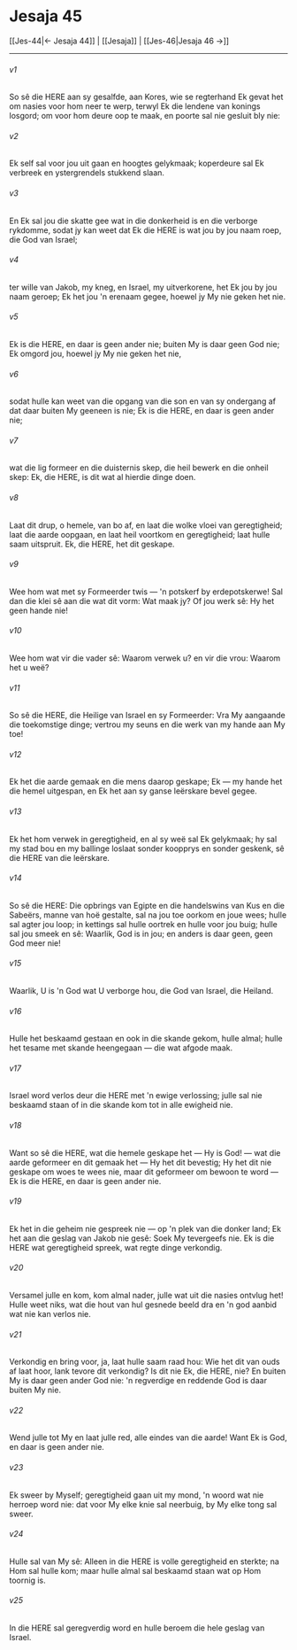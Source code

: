 # Jesaja 45

[[Jes-44|← Jesaja 44]] | [[Jesaja]] | [[Jes-46|Jesaja 46 →]]
***

###### v1
So sê die HERE aan sy gesalfde, aan Kores, wie se regterhand Ek gevat het om nasies voor hom neer te werp, terwyl Ek die lendene van konings losgord; om voor hom deure oop te maak, en poorte sal nie gesluit bly nie: 
###### v2
Ek self sal voor jou uit gaan en hoogtes gelykmaak; koperdeure sal Ek verbreek en ystergrendels stukkend slaan. 
###### v3
En Ek sal jou die skatte gee wat in die donkerheid is en die verborge rykdomme, sodat jy kan weet dat Ek die HERE is wat jou by jou naam roep, die God van Israel; 
###### v4
ter wille van Jakob, my kneg, en Israel, my uitverkorene, het Ek jou by jou naam geroep; Ek het jou 'n erenaam gegee, hoewel jy My nie geken het nie. 
###### v5
Ek is die HERE, en daar is geen ander nie; buiten My is daar geen God nie; Ek omgord jou, hoewel jy My nie geken het nie, 
###### v6
sodat hulle kan weet van die opgang van die son en van sy ondergang af dat daar buiten My geeneen is nie; Ek is die HERE, en daar is geen ander nie; 
###### v7
wat die lig formeer en die duisternis skep, die heil bewerk en die onheil skep: Ek, die HERE, is dit wat al hierdie dinge doen. 
###### v8
Laat dit drup, o hemele, van bo af, en laat die wolke vloei van geregtigheid; laat die aarde oopgaan, en laat heil voortkom en geregtigheid; laat hulle saam uitspruit. Ek, die HERE, het dit geskape. 
###### v9
Wee hom wat met sy Formeerder twis — 'n potskerf by erdepotskerwe! Sal dan die klei sê aan die wat dit vorm: Wat maak jy? Of jou werk sê: Hy het geen hande nie! 
###### v10
Wee hom wat vir die vader sê: Waarom verwek u? en vir die vrou: Waarom het u weë? 
###### v11
So sê die HERE, die Heilige van Israel en sy Formeerder: Vra My aangaande die toekomstige dinge; vertrou my seuns en die werk van my hande aan My toe! 
###### v12
Ek het die aarde gemaak en die mens daarop geskape; Ek — my hande het die hemel uitgespan, en Ek het aan sy ganse leërskare bevel gegee. 
###### v13
Ek het hom verwek in geregtigheid, en al sy weë sal Ek gelykmaak; hy sal my stad bou en my ballinge loslaat sonder koopprys en sonder geskenk, sê die HERE van die leërskare. 
###### v14
So sê die HERE: Die opbrings van Egipte en die handelswins van Kus en die Sabeërs, manne van hoë gestalte, sal na jou toe oorkom en joue wees; hulle sal agter jou loop; in kettings sal hulle oortrek en hulle voor jou buig; hulle sal jou smeek en sê: Waarlik, God is in jou; en anders is daar geen, geen God meer nie! 
###### v15
Waarlik, U is 'n God wat U verborge hou, die God van Israel, die Heiland. 
###### v16
Hulle het beskaamd gestaan en ook in die skande gekom, hulle almal; hulle het tesame met skande heengegaan — die wat afgode maak. 
###### v17
Israel word verlos deur die HERE met 'n ewige verlossing; julle sal nie beskaamd staan of in die skande kom tot in alle ewigheid nie. 
###### v18
Want so sê die HERE, wat die hemele geskape het — Hy is God! — wat die aarde geformeer en dit gemaak het — Hy het dit bevestig; Hy het dit nie geskape om woes te wees nie, maar dit geformeer om bewoon te word — Ek is die HERE, en daar is geen ander nie. 
###### v19
Ek het in die geheim nie gespreek nie — op 'n plek van die donker land; Ek het aan die geslag van Jakob nie gesê: Soek My tevergeefs nie. Ek is die HERE wat geregtigheid spreek, wat regte dinge verkondig. 
###### v20
Versamel julle en kom, kom almal nader, julle wat uit die nasies ontvlug het! Hulle weet niks, wat die hout van hul gesnede beeld dra en 'n god aanbid wat nie kan verlos nie. 
###### v21
Verkondig en bring voor, ja, laat hulle saam raad hou: Wie het dit van ouds af laat hoor, lank tevore dit verkondig? Is dit nie Ek, die HERE, nie? En buiten My is daar geen ander God nie: 'n regverdige en reddende God is daar buiten My nie. 
###### v22
Wend julle tot My en laat julle red, alle eindes van die aarde! Want Ek is God, en daar is geen ander nie. 
###### v23
Ek sweer by Myself; geregtigheid gaan uit my mond, 'n woord wat nie herroep word nie: dat voor My elke knie sal neerbuig, by My elke tong sal sweer. 
###### v24
Hulle sal van My sê: Alleen in die HERE is volle geregtigheid en sterkte; na Hom sal hulle kom; maar hulle almal sal beskaamd staan wat op Hom toornig is. 
###### v25
In die HERE sal geregverdig word en hulle beroem die hele geslag van Israel. 
